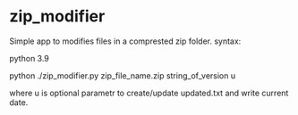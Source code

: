 # zip_modifier
Simple app to modifies files in a comprested zip folder.
syntax:

python 3.9

python ./zip_modifier.py zip_file_name.zip string_of_version u

where u is optional parametr to create/update updated.txt and write current date. 
